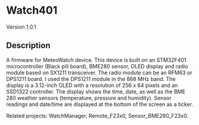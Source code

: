 # Watch401
Version 1.0.1
## Description
A firmware for MeteoWatch device.
This device is built on an STM32F401 microcontroller (Black pill board), BME280 sensor, OLED display and radio module based on SX1211 transceiver.
The radio module can be an RFM63 or DPS1211 board. I used the DPS1211 module in the 868 MHz band.
The display is a 3.12-inch OLED with a resolution of 256 x 64 pixels and an SSD1322 controller.
The display shows the time, date, as well as the BME 280 weather sensors (temperature, pressure and humidity).
Sensor readings and date/time are displayed at the bottom of the screen as a ticker.

Related projects:
WatchManager,
Remote_F23x0,
Sensor_BME280_F23x0.

